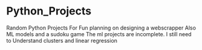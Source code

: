 # Python_Projects
Random Python Projects For Fun
planning on designing a webscrapper 
Also ML models and a sudoku game 
The ml projects are incomplete. I still need to 
Understand clusters and linear regression
